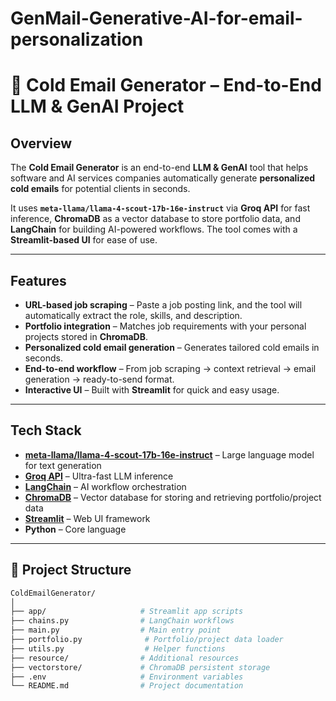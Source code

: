 # GenMail-Generative-AI-for-email-personalization

# 📩 Cold Email Generator – End-to-End LLM & GenAI Project

## Overview
The **Cold Email Generator** is an end-to-end **LLM & GenAI** tool that helps software and AI services companies automatically generate **personalized cold emails** for potential clients in seconds.  

It uses **`meta-llama/llama-4-scout-17b-16e-instruct`** via **Groq API** for fast inference, **ChromaDB** as a vector database to store portfolio data, and **LangChain** for building AI-powered workflows. The tool comes with a **Streamlit-based UI** for ease of use.

---

## Features
- **URL-based job scraping** – Paste a job posting link, and the tool will automatically extract the role, skills, and description.
- **Portfolio integration** – Matches job requirements with your personal projects stored in **ChromaDB**.
- **Personalized cold email generation** – Generates tailored cold emails in seconds.
- **End-to-end workflow** – From job scraping → context retrieval → email generation → ready-to-send format.
- **Interactive UI** – Built with **Streamlit** for quick and easy usage.

---

## Tech Stack
- **[meta-llama/llama-4-scout-17b-16e-instruct](https://huggingface.co/meta-llama/llama-4-scout-17b-16e-instruct)** – Large language model for text generation
- **[Groq API](https://groq.com/)** – Ultra-fast LLM inference
- **[LangChain](https://www.langchain.com/)** – AI workflow orchestration
- **[ChromaDB](https://www.trychroma.com/)** – Vector database for storing and retrieving portfolio/project data
- **[Streamlit](https://streamlit.io/)** – Web UI framework
- **Python** – Core language
---

## 📂 Project Structure
```bash
ColdEmailGenerator/
│
├── app/                     # Streamlit app scripts
├── chains.py                # LangChain workflows
├── main.py                  # Main entry point
├── portfolio.py              # Portfolio/project data loader
├── utils.py                  # Helper functions
├── resource/                # Additional resources
├── vectorstore/             # ChromaDB persistent storage
├── .env                     # Environment variables
└── README.md                # Project documentation
